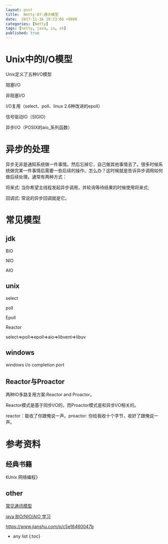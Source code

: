 ```yaml
---
layout: post
title:  Netty-07-通讯模型
date:  2017-11-16 19:23:06 +0800
categories: [Netty]
tags: [netty, java, io, sh]
published: true
---
```


# Unix中的I/O模型

Unix定义了五种I/O模型

阻塞I/O

非阻塞I/O

I/O复用（select、poll、linux 2.6种改进的epoll）

信号驱动IO（SIGIO）

异步I/O（POSIX的aio_系列函数）


# 异步的处理

异步无非是通知系统做一件事情。然后忘掉它，自己做其他事情去了。很多时候系统做完某一件事情后需要一些后续的操作。怎么办？这时候就是告诉异步调用如何做后续处理。通常有两种方式：

将来式: 当你希望主线程发起异步调用，并轮询等待结果的时候使用将来式;

回调式: 常说的异步回调就是它。

# 常见模型

## jdk 

BIO

NIO

AIO

## unix

select

poll

Epoll

Reactor

select=>poll=>epoll=>aio=>libvent=>libuv

## windows

windows i/o completion port 

## Reactor与Proactor

两种IO多路复用方案:Reactor and Proactor。

Reactor模式是基于同步I/O的，而Proactor模式是和异步I/O相关的。

reactor：能收了你跟俺说一声。proactor: 你给我收十个字节，收好了跟俺说一声。

# 参考资料

## 经典书籍

《Unix 网络编程》

## other

[常见通讯模型](https://www.cnblogs.com/duanxz/p/5150973.html)

[java BIO/NIO/AIO 学习](https://www.cnblogs.com/diegodu/p/6823855.html)

https://www.jianshu.com/p/c5e16460047b

* any list
{:toc}


